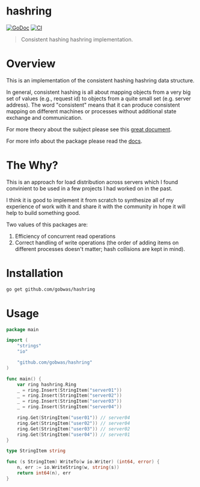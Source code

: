 # hashring

[![GoDoc][godoc-image]][godoc-url]
[![CI][ci-badge]][ci-url]

> Consistent hashing hashring implementation.

# Overview

This is an implementation of the consistent hashing hashring data structure.

In general, consistent hashing is all about mapping objects from a very big set
of values (e.g., request id) to objects from a quite small set (e.g. server
address). The word "consistent" means that it can produce consistent mapping on
different machines or processes without additional state exchange and
communication.

For more theory about the subject please see this [great
document][stanford-doc].

For more info about the package please read the [docs][godoc-url].

# The Why?

This is an approach for load distribution across servers which I found
convinient to be used in a few projects I had worked on in the past. 

I think it is good to implement it from scratch to synthesize all of my
experience of work with it and share it with the community in hope it will help
to build something good.

Two values of this packages are:
1) Efficiency of concurrent read operations
2) Correct handling of write operations (the order of adding items on different
processes doesn't matter; hash collisions are kept in mind).

# Installation

```bash
go get github.com/gobwas/hashring
```

# Usage

```go
package main

import (
	"strings"
	"io"

	"github.com/gobwas/hashring"
)

func main() {
	var ring hashring.Ring
	_ = ring.Insert(StringItem("server01"))
	_ = ring.Insert(StringItem("server02"))
	_ = ring.Insert(StringItem("server03"))
	_ = ring.Insert(StringItem("server04"))

	ring.Get(StringItem("user01")) // server04
	ring.Get(StringItem("user02")) // server04
	ring.Get(StringItem("user03")) // server02
	ring.Get(StringItem("user04")) // server01
}

type StringItem string

func (s StringItem) WriteTo(w io.Writer) (int64, error) {
	n, err := io.WriteString(w, string(s))
	return int64(n), err
}
```


[godoc-image]:  https://godoc.org/github.com/gobwas/hashring?status.svg
[godoc-url]:    https://godoc.org/github.com/gobwas/hashring
[ci-badge]:     https://github.com/gobwas/hashring/actions/workflows/main.yml/badge.svg?branch=main
[ci-url]:       https://github.com/gobwas/hashring/actions/workflows/main.yml
[stanford-doc]: https://theory.stanford.edu/~tim/s16/l/l1.pdf
